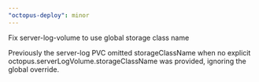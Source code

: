 ```yaml
---
"octopus-deploy": minor
---
```


Fix server-log-volume to use global storage class name

Previously the server-log PVC omitted storageClassName when no explicit
octopus.serverLogVolume.storageClassName was provided, ignoring the
global override.